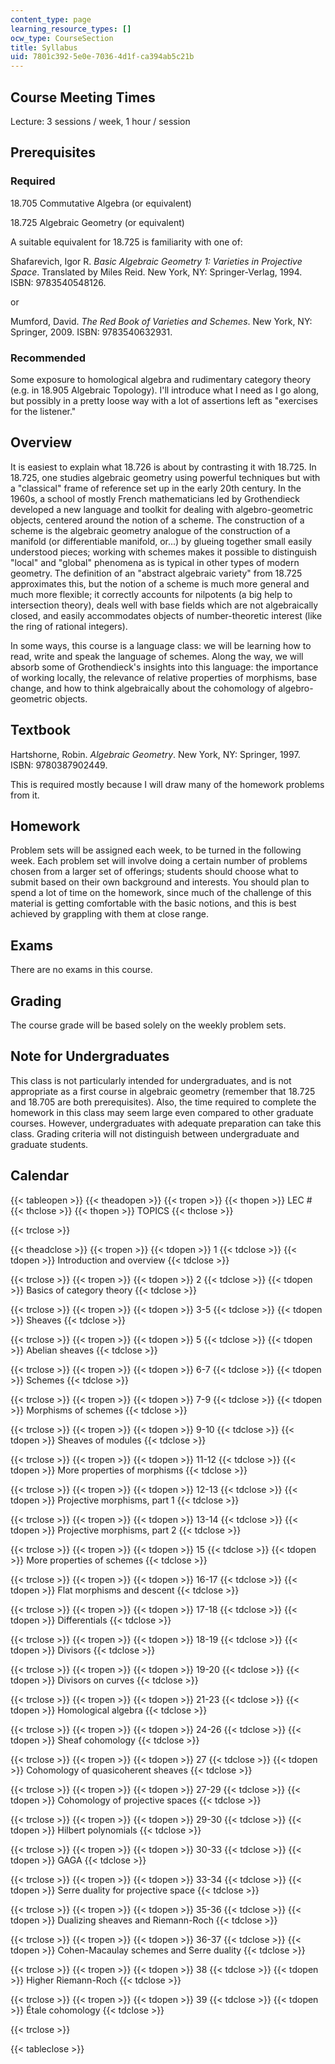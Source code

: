 ```yaml
---
content_type: page
learning_resource_types: []
ocw_type: CourseSection
title: Syllabus
uid: 7801c392-5e0e-7036-4d1f-ca394ab5c21b
---
```


Course Meeting Times
--------------------

Lecture: 3 sessions / week, 1 hour / session

Prerequisites
-------------

### Required

18.705 Commutative Algebra (or equivalent)

18.725 Algebraic Geometry (or equivalent)

A suitable equivalent for 18.725 is familiarity with one of:

Shafarevich, Igor R. _Basic Algebraic Geometry 1: Varieties in Projective Space_. Translated by Miles Reid. New York, NY: Springer-Verlag, 1994. ISBN: 9783540548126.

or

Mumford, David. _The Red Book of Varieties and Schemes_. New York, NY: Springer, 2009. ISBN: 9783540632931.

### Recommended

Some exposure to homological algebra and rudimentary category theory (e.g. in 18.905 Algebraic Topology). I'll introduce what I need as I go along, but possibly in a pretty loose way with a lot of assertions left as "exercises for the listener."

Overview
--------

It is easiest to explain what 18.726 is about by contrasting it with 18.725. In 18.725, one studies algebraic geometry using powerful techniques but with a "classical" frame of reference set up in the early 20th century. In the 1960s, a school of mostly French mathematicians led by Grothendieck developed a new language and toolkit for dealing with algebro-geometric objects, centered around the notion of a scheme. The construction of a scheme is the algebraic geometry analogue of the construction of a manifold (or differentiable manifold, or...) by glueing together small easily understood pieces; working with schemes makes it possible to distinguish "local" and "global" phenomena as is typical in other types of modern geometry. The definition of an "abstract algebraic variety" from 18.725 approximates this, but the notion of a scheme is much more general and much more flexible; it correctly accounts for nilpotents (a big help to intersection theory), deals well with base fields which are not algebraically closed, and easily accommodates objects of number-theoretic interest (like the ring of rational integers).

In some ways, this course is a language class: we will be learning how to read, write and speak the language of schemes. Along the way, we will absorb some of Grothendieck's insights into this language: the importance of working locally, the relevance of relative properties of morphisms, base change, and how to think algebraically about the cohomology of algebro-geometric objects.

Textbook
--------

Hartshorne, Robin. _Algebraic Geometry_. New York, NY: Springer, 1997. ISBN: 9780387902449.

This is required mostly because I will draw many of the homework problems from it.

Homework
--------

Problem sets will be assigned each week, to be turned in the following week. Each problem set will involve doing a certain number of problems chosen from a larger set of offerings; students should choose what to submit based on their own background and interests. You should plan to spend a lot of time on the homework, since much of the challenge of this material is getting comfortable with the basic notions, and this is best achieved by grappling with them at close range.

Exams
-----

There are no exams in this course.

Grading
-------

The course grade will be based solely on the weekly problem sets.

Note for Undergraduates
-----------------------

This class is not particularly intended for undergraduates, and is not appropriate as a first course in algebraic geometry (remember that 18.725 and 18.705 are both prerequisites). Also, the time required to complete the homework in this class may seem large even compared to other graduate courses. However, undergraduates with adequate preparation can take this class. Grading criteria will not distinguish between undergraduate and graduate students.

Calendar
--------

{{< tableopen >}}
{{< theadopen >}}
{{< tropen >}}
{{< thopen >}}
LEC #
{{< thclose >}}
{{< thopen >}}
TOPICS
{{< thclose >}}

{{< trclose >}}

{{< theadclose >}}
{{< tropen >}}
{{< tdopen >}}
1
{{< tdclose >}}
{{< tdopen >}}
Introduction and overview
{{< tdclose >}}

{{< trclose >}}
{{< tropen >}}
{{< tdopen >}}
2
{{< tdclose >}}
{{< tdopen >}}
Basics of category theory
{{< tdclose >}}

{{< trclose >}}
{{< tropen >}}
{{< tdopen >}}
3-5
{{< tdclose >}}
{{< tdopen >}}
Sheaves
{{< tdclose >}}

{{< trclose >}}
{{< tropen >}}
{{< tdopen >}}
5
{{< tdclose >}}
{{< tdopen >}}
Abelian sheaves
{{< tdclose >}}

{{< trclose >}}
{{< tropen >}}
{{< tdopen >}}
6-7
{{< tdclose >}}
{{< tdopen >}}
Schemes
{{< tdclose >}}

{{< trclose >}}
{{< tropen >}}
{{< tdopen >}}
7-9
{{< tdclose >}}
{{< tdopen >}}
Morphisms of schemes
{{< tdclose >}}

{{< trclose >}}
{{< tropen >}}
{{< tdopen >}}
9-10
{{< tdclose >}}
{{< tdopen >}}
Sheaves of modules
{{< tdclose >}}

{{< trclose >}}
{{< tropen >}}
{{< tdopen >}}
11-12
{{< tdclose >}}
{{< tdopen >}}
More properties of morphisms
{{< tdclose >}}

{{< trclose >}}
{{< tropen >}}
{{< tdopen >}}
12-13
{{< tdclose >}}
{{< tdopen >}}
Projective morphisms, part 1
{{< tdclose >}}

{{< trclose >}}
{{< tropen >}}
{{< tdopen >}}
13-14
{{< tdclose >}}
{{< tdopen >}}
Projective morphisms, part 2
{{< tdclose >}}

{{< trclose >}}
{{< tropen >}}
{{< tdopen >}}
15
{{< tdclose >}}
{{< tdopen >}}
More properties of schemes
{{< tdclose >}}

{{< trclose >}}
{{< tropen >}}
{{< tdopen >}}
16-17
{{< tdclose >}}
{{< tdopen >}}
Flat morphisms and descent
{{< tdclose >}}

{{< trclose >}}
{{< tropen >}}
{{< tdopen >}}
17-18
{{< tdclose >}}
{{< tdopen >}}
Differentials
{{< tdclose >}}

{{< trclose >}}
{{< tropen >}}
{{< tdopen >}}
18-19
{{< tdclose >}}
{{< tdopen >}}
Divisors
{{< tdclose >}}

{{< trclose >}}
{{< tropen >}}
{{< tdopen >}}
19-20
{{< tdclose >}}
{{< tdopen >}}
Divisors on curves
{{< tdclose >}}

{{< trclose >}}
{{< tropen >}}
{{< tdopen >}}
21-23
{{< tdclose >}}
{{< tdopen >}}
Homological algebra
{{< tdclose >}}

{{< trclose >}}
{{< tropen >}}
{{< tdopen >}}
24-26
{{< tdclose >}}
{{< tdopen >}}
Sheaf cohomology
{{< tdclose >}}

{{< trclose >}}
{{< tropen >}}
{{< tdopen >}}
27
{{< tdclose >}}
{{< tdopen >}}
Cohomology of quasicoherent sheaves
{{< tdclose >}}

{{< trclose >}}
{{< tropen >}}
{{< tdopen >}}
27-29
{{< tdclose >}}
{{< tdopen >}}
Cohomology of projective spaces
{{< tdclose >}}

{{< trclose >}}
{{< tropen >}}
{{< tdopen >}}
29-30
{{< tdclose >}}
{{< tdopen >}}
Hilbert polynomials
{{< tdclose >}}

{{< trclose >}}
{{< tropen >}}
{{< tdopen >}}
30-33
{{< tdclose >}}
{{< tdopen >}}
GAGA
{{< tdclose >}}

{{< trclose >}}
{{< tropen >}}
{{< tdopen >}}
33-34
{{< tdclose >}}
{{< tdopen >}}
Serre duality for projective space
{{< tdclose >}}

{{< trclose >}}
{{< tropen >}}
{{< tdopen >}}
35-36
{{< tdclose >}}
{{< tdopen >}}
Dualizing sheaves and Riemann-Roch
{{< tdclose >}}

{{< trclose >}}
{{< tropen >}}
{{< tdopen >}}
36-37
{{< tdclose >}}
{{< tdopen >}}
Cohen-Macaulay schemes and Serre duality
{{< tdclose >}}

{{< trclose >}}
{{< tropen >}}
{{< tdopen >}}
38
{{< tdclose >}}
{{< tdopen >}}
Higher Riemann-Roch
{{< tdclose >}}

{{< trclose >}}
{{< tropen >}}
{{< tdopen >}}
39
{{< tdclose >}}
{{< tdopen >}}
Étale cohomology
{{< tdclose >}}

{{< trclose >}}

{{< tableclose >}}